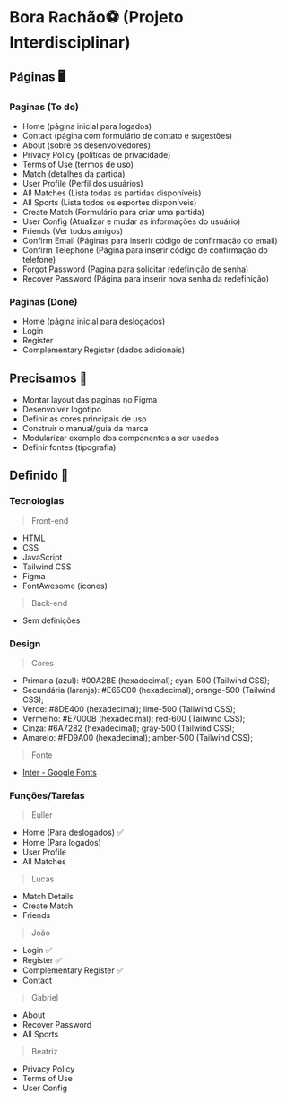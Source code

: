 # Bora Rachão⚽ (Projeto Interdisciplinar)

## Páginas 🖥️

### Paginas (To do)

- Home (página inicial para logados)
- Contact (página com formulário de contato e sugestões)
- About (sobre os desenvolvedores)
- Privacy Policy (políticas de privacidade)
- Terms of Use (termos de uso)
- Match (detalhes da partida)
- User Profile (Perfil dos usuários)
- All Matches (Lista todas as partidas disponíveis)
- All Sports (Lista todos os esportes disponíveis)
- Create Match (Formulário para criar uma partida)
- User Config (Atualizar e mudar as informações do usuário)
- Friends (Ver todos amigos)
- Confirm Email (Páginas para inserir código de confirmação do email)
- Confirm Telephone (Página para inserir código de confirmação do telefone)
- Forgot Password (Pagina para solicitar redefinição de senha)
- Recover Password (Página para inserir nova senha da redefinição)

### Paginas (Done)
- Home (página inicial para deslogados)
- Login
- Register
- Complementary Register (dados adicionais)

## Precisamos 📌

- Montar layout das paginas no Figma
- Desenvolver logotipo
- Definir as cores principais de uso
- Construir o manual/guia da marca
- Modularizar exemplo dos componentes a ser usados
- Definir fontes (tipografia)

## Definido 🤝

### Tecnologias

> Front-end
- HTML
- CSS
- JavaScript
- Tailwind CSS
- Figma
- FontAwesome (icones)

> Back-end

- Sem definições

### Design

> Cores

- Primaria (azul): #00A2BE (hexadecimal); cyan-500 (Tailwind CSS); 
- Secundária (laranja): #E65C00 (hexadecimal); orange-500 (Tailwind CSS);
- Verde: #8DE400 (hexadecimal); lime-500 (Tailwind CSS);
- Vermelho: #E7000B (hexadecimal); red-600 (Tailwind CSS);
- Cinza: #6A7282 (hexadecimal); gray-500 (Tailwind CSS);
- Amarelo: #FD9A00 (hexadecimal); amber-500 (Tailwind CSS);

> Fonte
- [Inter - Google Fonts](https://fonts.google.com/specimen/Inter?query=inter)

### Funções/Tarefas

> Euller
- Home (Para deslogados) ✅
- Home (Para logados)
- User Profile
- All Matches

> Lucas
- Match Details
- Create Match
- Friends

> João
- Login ✅
- Register ✅
- Complementary Register ✅
- Contact

> Gabriel
- About
- Recover Password
- All Sports

> Beatriz
- Privacy Policy
- Terms of Use
- User Config
